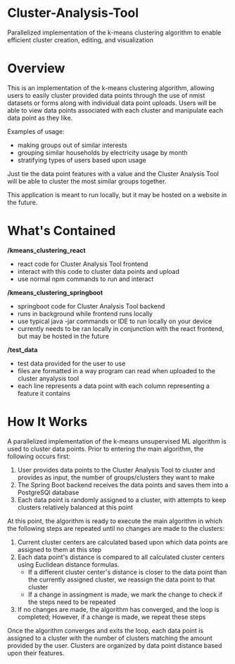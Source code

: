 # Cluster-Analysis-Tool
Parallelized implementation of the k-means clustering algorithm to enable efficient cluster creation, editing, and visualization

# Overview

This is an implementation of the k-means clustering algorithm, allowing users to easily cluster provided data points through the use of nmist datasets or forms along with individual data point uploads. Users will be able to view data points associated with each cluster and manipulate each data point as they like. 

Examples of usage:
- making groups out of similar interests
- grouping similar households by electricity usage by month
- stratifying types of users based upon usage

Just tie the data point features with a value and the Cluster Analysis Tool will be able to cluster the most similar groups together. 

This application is meant to run locally, but it may be hosted on a website in the future. 

# What's Contained

**/kmeans_clustering_react**
- react code for Cluster Analysis Tool frontend
- interact with this code to cluster data points and upload
- use normal npm commands to run and interact

**/kmeans_clustering_springboot**
- springboot code for Cluster Analysis Tool backend
- runs in background while frontend runs locally
- use typical java -jar commands or IDE to run locally on your device
- currently needs to be ran locally in conjunction with the react frontend, but may be hosted in the future

**/test_data**
- test data provided for the user to use
- files are formatted in a way program can read when uploaded to the cluster anyalysis tool
- each line represents a data point with each column representing a feature it contains

# How It Works

A parallelized implementation of the k-means unsupervised ML algorithm is used to cluster data points. 
Prior to entering the main algorithm, the following occurs first:

1. User provides data points to the Cluster Analysis Tool to cluster and provides as input, the number of groups/clusters they want to make
2. The Spring Boot backend receives the data points and saves them into a PostgreSQl database
3. Each data point is randomly assigned to a cluster, with attempts to keep clusters relatively balanced at this point

At this point, the algorithm is ready to execute the main algorithm in which the following steps are repeated until no changes are made to the clusters:

1. Current cluster centers are calculated based upon which data points are assigned to them at this step
3. Each data point's distance is compared to all calculated cluster centers using Euclidean distance formulas.
   - If a different cluster center's distance is closer to the data point than the currently assigned cluster, we reassign the data point to that cluster
   - If a change in assingment is made, we mark the change to check if the steps need to be repeated
3. If no changes are made, the algorithm has converged, and the loop is completed; However, if a change is made, we repeat these steps

Once the algorithm converges and exits the loop, each data point is assigned to a cluster with the number of clusters matching the amount provided by the user. Clusters are organized by data point distance based upon their features. 
